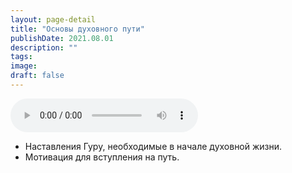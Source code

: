 ```yaml
---
layout: page-detail
title: "Основы духовного пути"
publishDate: 2021.08.01
description: ""
tags:
image:
draft: false
---
```


<audio title="2021.08.01 - Основы духовного пути.mp3" src="/upload/iblock/eff/effdd9e0c95bf2ec3515c721e1a43605.mp3" controls=""></audio>

* Наставления Гуру, необходимые в начале духовной жизни.
* Мотивация для вступления на путь.

  
